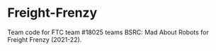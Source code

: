 # Freight-Frenzy
Team code for FTC team #18025 teams BSRC: Mad About Robots for Freight Frenzy (2021-22).
